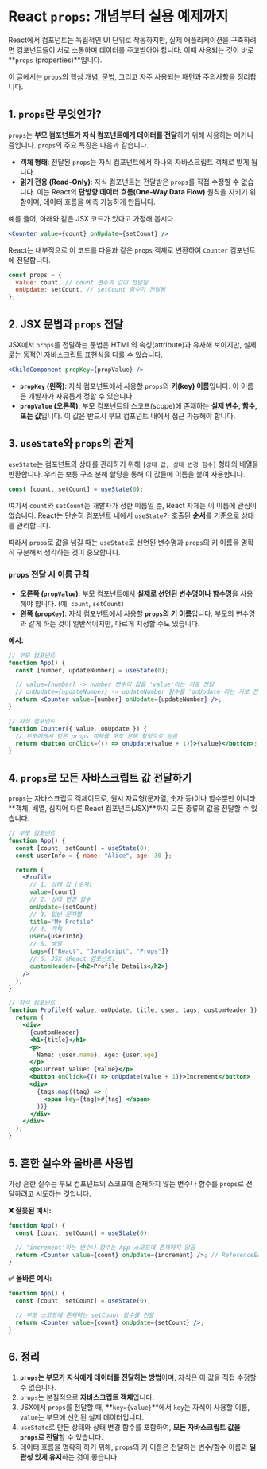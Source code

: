 # React `props`: 개념부터 실용 예제까지

React에서 컴포넌트는 독립적인 UI 단위로 작동하지만, 실제 애플리케이션을 구축하려면 컴포넌트들이 서로 소통하며 데이터를 주고받아야 합니다. 이때 사용되는 것이 바로 **`props` (properties)**입니다.

이 글에서는 `props`의 핵심 개념, 문법, 그리고 자주 사용되는 패턴과 주의사항을 정리합니다.

## 1. `props`란 무엇인가?

`props`는 **부모 컴포넌트가 자식 컴포넌트에게 데이터를 전달**하기 위해 사용하는 메커니즘입니다. `props`의 주요 특징은 다음과 같습니다.

- **객체 형태**: 전달된 `props`는 자식 컴포넌트에서 하나의 자바스크립트 객체로 받게 됩니다.
- **읽기 전용 (Read-Only)**: 자식 컴포넌트는 전달받은 `props`를 직접 수정할 수 없습니다. 이는 React의 **단방향 데이터 흐름(One-Way Data Flow)** 원칙을 지키기 위함이며, 데이터 흐름을 예측 가능하게 만듭니다.

예를 들어, 아래와 같은 JSX 코드가 있다고 가정해 봅시다.

```jsx
<Counter value={count} onUpdate={setCount} />
```

React는 내부적으로 이 코드를 다음과 같은 `props` 객체로 변환하여 `Counter` 컴포넌트에 전달합니다.

```javascript
const props = {
  value: count, // count 변수의 값이 전달됨
  onUpdate: setCount, // setCount 함수가 전달됨
};
```

## 2. JSX 문법과 `props` 전달

JSX에서 `props`를 전달하는 문법은 HTML의 속성(attribute)과 유사해 보이지만, 실제로는 동적인 자바스크립트 표현식을 다룰 수 있습니다.

```jsx
<ChildComponent propKey={propValue} />
```

- **`propKey` (왼쪽)**: 자식 컴포넌트에서 사용할 `props`의 **키(key) 이름**입니다. 이 이름은 개발자가 자유롭게 정할 수 있습니다.
- **`propValue` (오른쪽)**: 부모 컴포넌트의 스코프(scope)에 존재하는 **실제 변수, 함수, 또는 값**입니다. 이 값은 반드시 부모 컴포넌트 내에서 접근 가능해야 합니다.

## 3. `useState`와 `props`의 관계

`useState`는 컴포넌트의 상태를 관리하기 위해 `[상태 값, 상태 변경 함수]` 형태의 배열을 반환합니다. 우리는 보통 구조 분해 할당을 통해 이 값들에 이름을 붙여 사용합니다.

```jsx
const [count, setCount] = useState(0);
```

여기서 `count`와 `setCount`는 개발자가 정한 이름일 뿐, React 자체는 이 이름에 관심이 없습니다. React는 단순히 컴포넌트 내에서 `useState`가 호출된 **순서**를 기준으로 상태를 관리합니다.

따라서 `props`로 값을 넘길 때는 `useState`로 선언된 변수명과 `props`의 키 이름을 명확히 구분해서 생각하는 것이 중요합니다.

### `props` 전달 시 이름 규칙

- **오른쪽 (`propValue`)**: 부모 컴포넌트에서 **실제로 선언된 변수명이나 함수명**을 사용해야 합니다. (예: `count`, `setCount`)
- **왼쪽 (`propKey`)**: 자식 컴포넌트에서 사용할 **`props`의 키 이름**입니다. 부모의 변수명과 같게 하는 것이 일반적이지만, 다르게 지정할 수도 있습니다.

**예시:**

```jsx
// 부모 컴포넌트
function App() {
  const [number, updateNumber] = useState(0);

  // value={number} -> number 변수의 값을 'value'라는 키로 전달
  // onUpdate={updateNumber} -> updateNumber 함수를 'onUpdate'라는 키로 전달
  return <Counter value={number} onUpdate={updateNumber} />;
}

// 자식 컴포넌트
function Counter({ value, onUpdate }) {
  // 부모에게서 받은 props 객체를 구조 분해 할당으로 받음
  return <button onClick={() => onUpdate(value + 1)}>{value}</button>;
}
```

## 4. `props`로 모든 자바스크립트 값 전달하기

`props`는 자바스크립트 객체이므로, 원시 자료형(문자열, 숫자 등)이나 함수뿐만 아니라 **객체, 배열, 심지어 다른 React 컴포넌트(JSX)**까지 모든 종류의 값을 전달할 수 있습니다.

```jsx
// 부모 컴포넌트
function App() {
  const [count, setCount] = useState(0);
  const userInfo = { name: "Alice", age: 30 };

  return (
    <Profile
      // 1. 상태 값 (숫자)
      value={count}
      // 2. 상태 변경 함수
      onUpdate={setCount}
      // 3. 일반 문자열
      title="My Profile"
      // 4. 객체
      user={userInfo}
      // 5. 배열
      tags={["React", "JavaScript", "Props"]}
      // 6. JSX (React 컴포넌트)
      customHeader={<h2>Profile Details</h2>}
    />
  );
}

// 자식 컴포넌트
function Profile({ value, onUpdate, title, user, tags, customHeader }) {
  return (
    <div>
      {customHeader}
      <h1>{title}</h1>
      <p>
        Name: {user.name}, Age: {user.age}
      </p>
      <p>Current Value: {value}</p>
      <button onClick={() => onUpdate(value + 1)}>Increment</button>
      <div>
        {tags.map((tag) => (
          <span key={tag}>#{tag} </span>
        ))}
      </div>
    </div>
  );
}
```

## 5. 흔한 실수와 올바른 사용법

가장 흔한 실수는 부모 컴포넌트의 스코프에 존재하지 않는 변수나 함수를 `props`로 전달하려고 시도하는 것입니다.

**❌ 잘못된 예시:**

```jsx
function App() {
  const [count, setCount] = useState(0);

  // 'increment'라는 변수나 함수는 App 스코프에 존재하지 않음
  return <Counter value={count} onUpdate={increment} />; // ReferenceError 발생
}
```

**✅ 올바른 예시:**

```jsx
function App() {
  const [count, setCount] = useState(0);

  // 부모 스코프에 존재하는 setCount 함수를 전달
  return <Counter value={count} onUpdate={setCount} />;
}
```

## 6. 정리

1.  **`props`는 부모가 자식에게 데이터를 전달하는 방법**이며, 자식은 이 값을 직접 수정할 수 없습니다.
2.  `props`는 본질적으로 **자바스크립트 객체**입니다.
3.  JSX에서 `props`를 전달할 때, **`key={value}`**에서 `key`는 자식이 사용할 이름, `value`는 부모에 선언된 실제 데이터입니다.
4.  `useState`로 만든 상태와 상태 변경 함수를 포함하여, **모든 자바스크립트 값을 `props`로 전달**할 수 있습니다.
5.  데이터 흐름을 명확히 하기 위해, `props`의 키 이름은 전달하는 변수/함수 이름과 **일관성 있게 유지**하는 것이 좋습니다.

